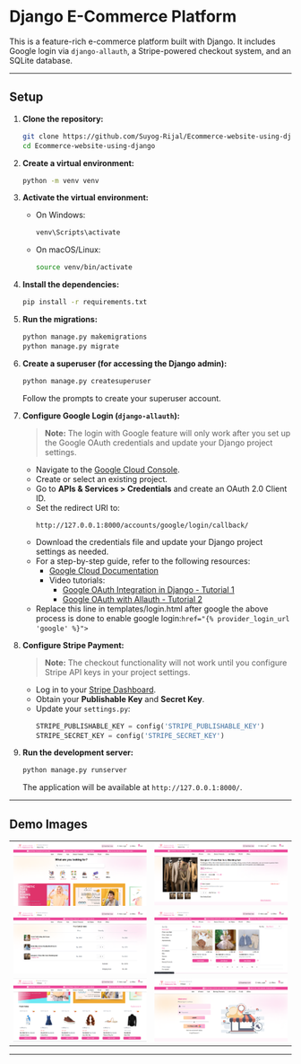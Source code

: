 # Django E-Commerce Platform

This is a feature-rich e-commerce platform built with Django. It includes Google login via `django-allauth`, a Stripe-powered checkout system, and an SQLite database.

---

## Setup

1. **Clone the repository:**

    ```bash
    git clone https://github.com/Suyog-Rijal/Ecommerce-website-using-django
    cd Ecommerce-website-using-django
    ```

2. **Create a virtual environment:**

    ```bash
    python -m venv venv
    ```

3. **Activate the virtual environment:**

    - On Windows:

      ```bash
      venv\Scripts\activate
      ```

    - On macOS/Linux:

      ```bash
      source venv/bin/activate
      ```

4. **Install the dependencies:**

    ```bash
    pip install -r requirements.txt
    ```

5. **Run the migrations:**

    ```bash
    python manage.py makemigrations
    python manage.py migrate
    ```

6. **Create a superuser (for accessing the Django admin):**

    ```bash
    python manage.py createsuperuser
    ```

    Follow the prompts to create your superuser account.

7. **Configure Google Login (`django-allauth`):**
    > **Note:** The login with Google feature will only work after you set up the Google OAuth credentials and update your Django project settings.
   - Navigate to the [Google Cloud Console](https://console.cloud.google.com/).
   - Create or select an existing project.
   - Go to **APIs & Services > Credentials** and create an OAuth 2.0 Client ID.
   - Set the redirect URI to:
     ```
     http://127.0.0.1:8000/accounts/google/login/callback/
     ```
   - Download the credentials file and update your Django project settings as needed.
   - For a step-by-step guide, refer to the following resources:
     - [Google Cloud Documentation](https://cloud.google.com/docs)
     - Video tutorials:
       - [Google OAuth Integration in Django - Tutorial 1](https://www.youtube.com/watch?v=yO6PP0vEOMc)
       - [Google OAuth with Allauth - Tutorial 2](https://www.youtube.com/watch?v=LyDdfO6o_G4)
   - Replace this line in templates/login.html after google the above process is done to enable google login:```href="{% provider_login_url 'google' %}"> ```


8. **Configure Stripe Payment:**
    > **Note:** The checkout functionality will not work until you configure Stripe API keys in your project settings.
    - Log in to your [Stripe Dashboard](https://dashboard.stripe.com/).
    - Obtain your **Publishable Key** and **Secret Key**.
    - Update your `settings.py`:
        ```python
        STRIPE_PUBLISHABLE_KEY = config('STRIPE_PUBLISHABLE_KEY')
        STRIPE_SECRET_KEY = config('STRIPE_SECRET_KEY')
        ```

9. **Run the development server:**

    ```bash
    python manage.py runserver
    ```

    The application will be available at `http://127.0.0.1:8000/`.

---

## Demo Images

<table>
  <tr>
    <td><img src="img.png" alt="Product Page" style="width: 100%;"/></td>
    <td><img src="img_1.png" alt="Checkout Page" style="width: 100%;"/></td>
  </tr>
  <tr>
    <td><img src="img_2.png" alt="Login Page" style="width: 100%;"/></td>
    <td><img src="img_3.png" alt="Admin Dashboard" style="width: 100%;"/></td>
  </tr>
  <tr>
    <td><img src="img_4.png" alt="Login Page" style="width: 100%;"/></td>
    <td><img src="img_5.png" alt="Login Page" style="width: 100%;"/></td>
  </tr>
</table>

---
